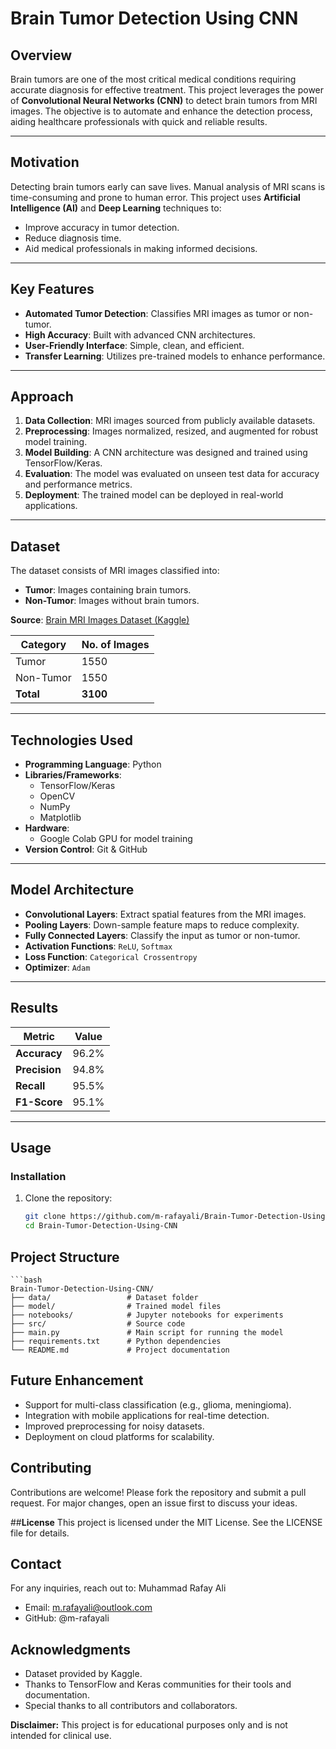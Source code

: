 # **Brain Tumor Detection Using CNN**

## **Overview**
Brain tumors are one of the most critical medical conditions requiring accurate diagnosis for effective treatment. This project leverages the power of **Convolutional Neural Networks (CNN)** to detect brain tumors from MRI images. The objective is to automate and enhance the detection process, aiding healthcare professionals with quick and reliable results.

---

## **Motivation**
Detecting brain tumors early can save lives. Manual analysis of MRI scans is time-consuming and prone to human error. This project uses **Artificial Intelligence (AI)** and **Deep Learning** techniques to:
- Improve accuracy in tumor detection.
- Reduce diagnosis time.
- Aid medical professionals in making informed decisions.

---

## **Key Features**
- **Automated Tumor Detection**: Classifies MRI images as tumor or non-tumor.
- **High Accuracy**: Built with advanced CNN architectures.
- **User-Friendly Interface**: Simple, clean, and efficient.
- **Transfer Learning**: Utilizes pre-trained models to enhance performance.

---

## **Approach**
1. **Data Collection**: MRI images sourced from publicly available datasets.
2. **Preprocessing**: Images normalized, resized, and augmented for robust model training.
3. **Model Building**: A CNN architecture was designed and trained using TensorFlow/Keras.
4. **Evaluation**: The model was evaluated on unseen test data for accuracy and performance metrics.
5. **Deployment**: The trained model can be deployed in real-world applications.

---

## **Dataset**
The dataset consists of MRI images classified into:
- **Tumor**: Images containing brain tumors.
- **Non-Tumor**: Images without brain tumors.

**Source**: [Brain MRI Images Dataset (Kaggle)](https://www.kaggle.com)

| **Category** | **No. of Images** |
|--------------|--------------------|
| Tumor        | 1550              |
| Non-Tumor    | 1550              |
| **Total**    | **3100**          |

---

## **Technologies Used**
- **Programming Language**: Python
- **Libraries/Frameworks**:
  - TensorFlow/Keras
  - OpenCV
  - NumPy
  - Matplotlib
- **Hardware**:
  - Google Colab GPU for model training
- **Version Control**: Git & GitHub

---

## **Model Architecture**
- **Convolutional Layers**: Extract spatial features from the MRI images.
- **Pooling Layers**: Down-sample feature maps to reduce complexity.
- **Fully Connected Layers**: Classify the input as tumor or non-tumor.
- **Activation Functions**: `ReLU`, `Softmax`
- **Loss Function**: `Categorical Crossentropy`
- **Optimizer**: `Adam`

---

## **Results**
| **Metric**           | **Value**   |
|-----------------------|-------------|
| **Accuracy**          | 96.2%      |
| **Precision**         | 94.8%      |
| **Recall**            | 95.5%      |
| **F1-Score**          | 95.1%      |

---

## **Usage**
### **Installation**
1. Clone the repository:
   ```bash
   git clone https://github.com/m-rafayali/Brain-Tumor-Detection-Using-CNN.git
   cd Brain-Tumor-Detection-Using-CNN

## **Project Structure**
    ```bash
    Brain-Tumor-Detection-Using-CNN/
    ├── data/                 # Dataset folder
    ├── model/                # Trained model files
    ├── notebooks/            # Jupyter notebooks for experiments
    ├── src/                  # Source code
    ├── main.py               # Main script for running the model
    ├── requirements.txt      # Python dependencies
    └── README.md             # Project documentation

## **Future Enhancement**
- Support for multi-class classification (e.g., glioma, meningioma).
- Integration with mobile applications for real-time detection.
- Improved preprocessing for noisy datasets.
- Deployment on cloud platforms for scalability.

## **Contributing**
Contributions are welcome! Please fork the repository and submit a pull request. For major changes, open an issue first to discuss your ideas.

##**License**
This project is licensed under the MIT License. See the LICENSE file for details.

## **Contact**
For any inquiries, reach out to:
Muhammad Rafay Ali
   - Email: m.rafayali@outlook.com
   - GitHub: @m-rafayali

## **Acknowledgments**
   - Dataset provided by Kaggle.
   - Thanks to TensorFlow and Keras communities for their tools and documentation.
   - Special thanks to all contributors and collaborators.
    
**Disclaimer:** This project is for educational purposes only and is not intended for clinical use.
